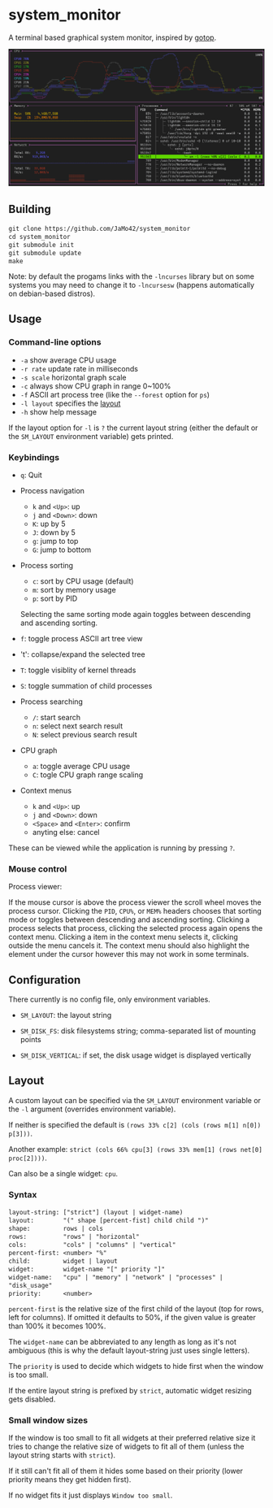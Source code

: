 # system_monitor

A terminal based graphical system monitor, inspired by [gotop](https://github.com/cjbassi/gotop).

![system_monitor](./screenshot.png)

## Building

```
git clone https://github.com/JaMo42/system_monitor
cd system_monitor
git submodule init
git submodule update
make
```

Note: by default the progams links with the `-lncurses` library but on some systems you may need to change it to `-lncursesw` (happens automatically on debian-based distros).

## Usage

### Command-line options

- `-a` show average CPU usage
- `-r rate` update rate in milliseconds
- `-s scale` horizontal graph scale
- `-c` always show CPU graph in range 0~100%
- `-f` ASCII art process tree (like the `--forest` option for `ps`)
- `-l layout` specifies the [layout](#layout)
- `-h` show help message

If the layout option for `-l` is `?` the current layout string (either the default or the `SM_LAYOUT` environment variable) gets printed.

### Keybindings

- `q`: Quit
- Process navigation
  - `k` and `<Up>`: up
  - `j` and `<Down>`: down
  - `K`: up by 5
  - `J`: down by 5
  - `g`: jump to top
  - `G`: jump to bottom
- Process sorting
  - `c`: sort by CPU usage (default)
  - `m`: sort by memory usage
  - `p`: sort by PID

  Selecting the same sorting mode again toggles between descending and ascending sorting.

- `f`: toggle process ASCII art tree view
- 't': collapse/expand the selected tree
- `T`: toggle visiblity of kernel threads
- `S`: toggle summation of child processes
- Process searching
  - `/`: start search
  - `n`: select next search result
  - `N`: select previous search result
- CPU graph
  - `a`: toggle average CPU usage
  - `C`: togle CPU graph range scaling
- Context menus
  - `k` and `<Up>`:  up
  - `j` and `<Down>`: down
  - `<Space>` and `<Enter>`: confirm
  - anyting else: cancel

These can be viewed while the application is running by pressing `?`.

### Mouse control

Process viewer:

If the mouse cursor is above the process viewer the scroll wheel moves the process cursor.
Clicking the `PID`, `CPU%`, or `MEM%` headers chooses that sorting mode or toggles between descending and ascending sorting.
Clicking a process selects that process, clicking the selected process again opens the context menu.
Clicking a item in the context menu selects it, clicking outside the menu cancels it.
The context menu should also highlight the element under the cursor however this may not work in some terminals.

## Configuration

There currently is no config file, only environment variables.

- `SM_LAYOUT`: the layout string

- `SM_DISK_FS`: disk filesystems string; comma-separated list of mounting points

- `SM_DISK_VERTICAL`: if set, the disk usage widget is displayed vertically

## Layout

A custom layout can be specified via the `SM_LAYOUT` environment variable or the `-l` argument (overrides environment variable).

If neither is specified the default is `(rows 33% c[2] (cols (rows m[1] n[0]) p[3]))`.

Another example: `strict (cols 66% cpu[3] (rows 33% mem[1] (rows net[0] proc[2])))`.

Can also be a single widget: `cpu`.

### Syntax

```
layout-string: ["strict"] (layout | widget-name)
layout:        "(" shape [percent-fist] child child ")"
shape:         rows | cols
rows:          "rows" | "horizontal"
cols:          "cols" | "columns" | "vertical"
percent-first: <number> "%"
child:         widget | layout
widget:        widget-name "[" priority "]"
widget-name:   "cpu" | "memory" | "network" | "processes" | "disk_usage"
priority:      <number>
```


`percent-first` is the relative size of the first child of the layout (top for rows, left for columns). If omitted it defaults to 50%, if the given value is greater than 100% it becomes 100%.

The `widget-name` can be abbreviated to any length as long as it's not ambiguous (this is why the default layout-string just uses single letters).

The `priority` is used to decide which widgets to hide first when the window is too small.

If the entire layout string is prefixed by `strict`, automatic widget resizing gets disabled.

### Small window sizes

If the window is too small to fit all widgets at their preferred relative size it tries to change the relative size of widgets to fit all of them (unless the layout string starts with `strict`).

If it still can't fit all of them it hides some based on their priority (lower priority means they get hidden first).

If no widget fits it just displays `Window too small`.

